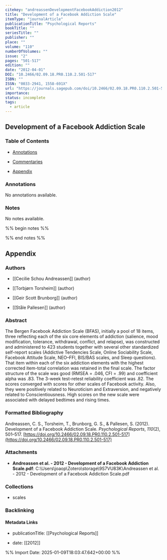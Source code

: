 ```yaml
---
citekey: "andreassenDevelopmentFacebookAddiction2012"
title: "Development of a Facebook Addiction Scale"
itemType: "journalArticle"
publicationTitle: "Psychological Reports"
bookTitle: ""
seriesTitle: ""
publisher: ""
place: ""
volume: "110"
numberOfVolumes: ""
issue: "2"
pages: "501-517"
edition: ""
date: "2012-04-01"
DOI: "10.2466/02.09.18.PR0.110.2.501-517"
ISBN: ""
ISSN: "0033-2941, 1558-691X"
url: "https://journals.sagepub.com/doi/10.2466/02.09.18.PR0.110.2.501-517"
importance: 
status: incomplete
tags:
  - article
---
```


## Development of a Facebook Addiction Scale

### Table of Contents

- [Annotations](#annotations)

+ [Commentaries](#commentaries)

- [Appendix](#appendix)

### Annotations


No annotations available.


### Notes


No notes available.


%% begin notes %%

<!-- Write your personal notes here -->

%% end notes %%

## Appendix

### Authors


- [[Cecilie Schou Andreassen]] (author)

- [[Torbjørn Torsheim]] (author)

- [[Geir Scott Brunborg]] (author)

- [[Ståle Pallesen]] (author)



### Abstract

The Bergen Facebook Addiction Scale (BFAS), initially a pool of 18 items, three reflecting each of the six core elements of addiction (salience, mood modification, tolerance, withdrawal, conflict, and relapse), was constructed and administered to 423 students together with several other standardized self-report scales (Addictive Tendencies Scale, Online Sociability Scale, Facebook Attitude Scale, NEO–FFI, BIS/BAS scales, and Sleep questions). That item within each of the six addiction elements with the highest corrected item-total correlation was retained in the final scale. The factor structure of the scale was good (RMSEA = .046, CFI = .99) and coefficient alpha was .83. The 3-week test-retest reliability coefficient was .82. The scores converged with scores for other scales of Facebook activity. Also, they were positively related to Neuroticism and Extraversion, and negatively related to Conscientiousness. High scores on the new scale were associated with delayed bedtimes and rising times.


### Formatted Bibliography

Andreassen, C. S., Torsheim, T., Brunborg, G. S., & Pallesen, S. (2012). Development of a Facebook Addiction Scale. _Psychological Reports_, _110_(2), 501–517. [https://doi.org/10.2466/02.09.18.PR0.110.2.501-517](https://doi.org/10.2466/02.09.18.PR0.110.2.501-517)




### Attachments


- **Andreassen et al. - 2012 - Development of a Facebook Addiction Scale.pdf**: C:\Users\joaop\Zotero\storage\9S7VU83K\Andreassen et al. - 2012 - Development of a Facebook Addiction Scale.pdf




### Collections


- scales





### Backlinking


#### Metadata Links


- publicationTitle: [[Psychological Reports]]




- date: [[2012]]





<!-- Any additional notes or comments -->


%% Import Date: 2025-01-09T18:03:47.642+00:00 %%
